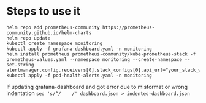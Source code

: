# Steps to use it
```
helm repo add prometheus-community https://prometheus-community.github.io/helm-charts
helm repo update
kubectl create namespace monitoring
kubectl apply -f grafana-dashboard.yaml -n monitoring 
helm install prometheus prometheus-community/kube-prometheus-stack -f prometheus-values.yaml --namespace monitoring --create-namespace --set-string  alertmanager.config.receivers[0].slack_configs[0].api_url="your_slack_webhook_url"
kubectl apply -f pod-health-alerts.yaml -n monitoring
```

If updating grafana-dashboard and got error due to misformat or wrong indentation
`sed 's/^/    /' dashboard.json > indented-dashboard.json`